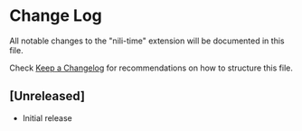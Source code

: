 # Change Log

All notable changes to the "nili-time" extension will be documented in this file.

Check [Keep a Changelog](http://keepachangelog.com/) for recommendations on how to structure this file.

## [Unreleased]

- Initial release